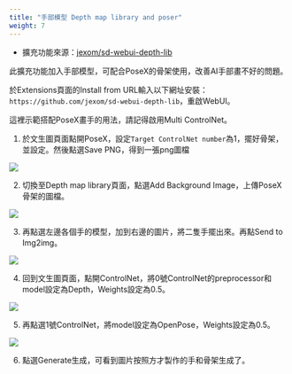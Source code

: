 ```yaml
---
title: "手部模型 Depth map library and poser"
weight: 7
---
```


- 擴充功能來源：[jexom/sd-webui-depth-lib](https://github.com/jexom/sd-webui-depth-lib)

此擴充功能加入手部模型，可配合PoseX的骨架使用，改善AI手部畫不好的問題。

於Extensions頁面的Install from URL輸入以下網址安裝： `https://github.com/jexom/sd-webui-depth-lib`，重啟WebUI。

這裡示範搭配PoseX畫手的用法，請記得啟用Multi ControlNet。

1. 於文生圖頁面點開PoseX，設定`Target ControlNet number`為1，擺好骨架，並設定。然後點選Save PNG，得到一張png圖檔

![](../../images/depth-lib-1.webp)

2. 切換至Depth map library頁面，點選Add Background Image，上傳PoseX骨架的圖檔。

![](../../images/depth-lib-2.webp)

3. 再點選左邊各個手的模型，加到右邊的圖片，將二隻手擺出來。再點Send to Img2img。

![](../../images/depth-lib-3.webp)

4. 回到文生圖頁面，點開ControlNet，將0號ControlNet的preprocessor和model設定為Depth，Weights設定為0.5。

![](../../images/depth-lib-4.webp)

5. 再點選1號ControlNet，將model設定為OpenPose，Weights設定為0.5。

![](../../images/depth-lib-5.webp)

6. 點選Generate生成，可看到圖片按照方才製作的手和骨架生成了。

